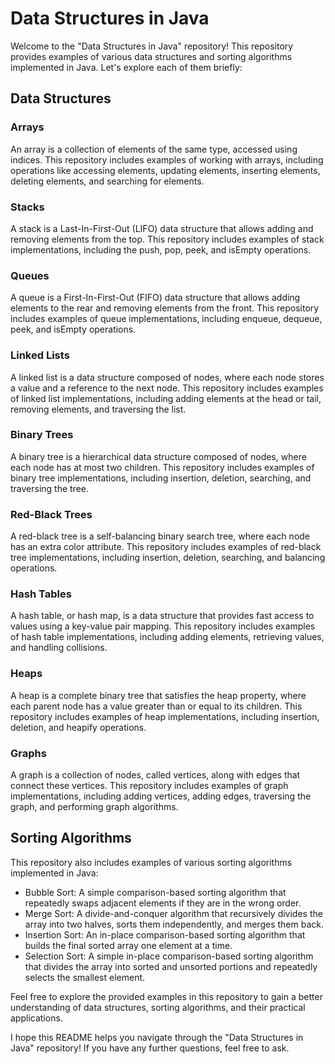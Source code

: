 # Data Structures in Java

Welcome to the "Data Structures in Java" repository! This repository provides examples of various data structures and sorting algorithms implemented in Java. Let's explore each of them briefly:

## Data Structures

### Arrays

An array is a collection of elements of the same type, accessed using indices. This repository includes examples of working with arrays, including operations like accessing elements, updating elements, inserting elements, deleting elements, and searching for elements.

### Stacks

A stack is a Last-In-First-Out (LIFO) data structure that allows adding and removing elements from the top. This repository includes examples of stack implementations, including the push, pop, peek, and isEmpty operations.

### Queues

A queue is a First-In-First-Out (FIFO) data structure that allows adding elements to the rear and removing elements from the front. This repository includes examples of queue implementations, including enqueue, dequeue, peek, and isEmpty operations.

### Linked Lists

A linked list is a data structure composed of nodes, where each node stores a value and a reference to the next node. This repository includes examples of linked list implementations, including adding elements at the head or tail, removing elements, and traversing the list.

### Binary Trees

A binary tree is a hierarchical data structure composed of nodes, where each node has at most two children. This repository includes examples of binary tree implementations, including insertion, deletion, searching, and traversing the tree.

### Red-Black Trees

A red-black tree is a self-balancing binary search tree, where each node has an extra color attribute. This repository includes examples of red-black tree implementations, including insertion, deletion, searching, and balancing operations.

### Hash Tables

A hash table, or hash map, is a data structure that provides fast access to values using a key-value pair mapping. This repository includes examples of hash table implementations, including adding elements, retrieving values, and handling collisions.

### Heaps

A heap is a complete binary tree that satisfies the heap property, where each parent node has a value greater than or equal to its children. This repository includes examples of heap implementations, including insertion, deletion, and heapify operations.

### Graphs

A graph is a collection of nodes, called vertices, along with edges that connect these vertices. This repository includes examples of graph implementations, including adding vertices, adding edges, traversing the graph, and performing graph algorithms.

## Sorting Algorithms

This repository also includes examples of various sorting algorithms implemented in Java:

- Bubble Sort: A simple comparison-based sorting algorithm that repeatedly swaps adjacent elements if they are in the wrong order.
- Merge Sort: A divide-and-conquer algorithm that recursively divides the array into two halves, sorts them independently, and merges them back.
- Insertion Sort: An in-place comparison-based sorting algorithm that builds the final sorted array one element at a time.
- Selection Sort: A simple in-place comparison-based sorting algorithm that divides the array into sorted and unsorted portions and repeatedly selects the smallest element.

Feel free to explore the provided examples in this repository to gain a better understanding of data structures, sorting algorithms, and their practical applications.

I hope this README helps you navigate through the "Data Structures in Java" repository! If you have any further questions, feel free to ask.
